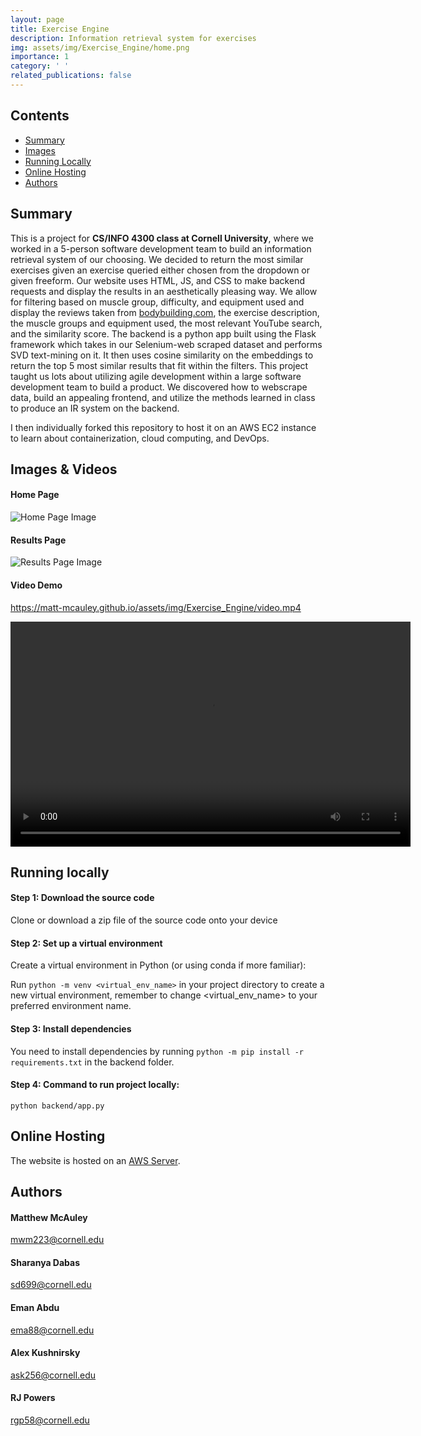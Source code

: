 ```yaml
---
layout: page
title: Exercise Engine
description: Information retrieval system for exercises
img: assets/img/Exercise_Engine/home.png
importance: 1
category: ' '
related_publications: false
---
```


## Contents

- [Summary](#summary)
- [Images](#images--videos)
- [Running Locally](#running-locally)
- [Online Hosting](#online-hosting)
- [Authors](#authors)

## Summary

This is a project for **CS/INFO 4300 class at Cornell University**, where we worked
in a 5-person software development team to build an information retrieval system of our
choosing. We decided to return the most similar exercises given an exercise queried either
chosen from the dropdown or given freeform. Our website uses HTML, JS, and CSS to make
backend requests and display the results in an aesthetically pleasing way. We allow for
filtering based on muscle group, difficulty, and equipment used and display the reviews
taken from [bodybuilding.com](https://bodybuilding.com), the exercise description, the muscle 
groups and equipment used, the most relevant YouTube search, and the similarity score. The backend 
is a python app built using the Flask framework which takes in our Selenium-web scraped dataset 
and performs SVD text-mining on it. It then uses cosine similarity on the embeddings to return the top 5 most similar 
results that fit within the filters. This project taught us lots about utilizing agile development 
within a large software development team to build a product. We discovered how to webscrape data, 
build an appealing frontend, and utilize the methods learned in class to produce an IR system on the backend.

I then individually forked this repository to host it on an AWS EC2 instance to learn about containerization, cloud computing, and DevOps.

## Images & Videos

#### Home Page
![Home Page Image](https://matt-mcauley.github.io/assets/img/Exercise_Engine/home.png)

#### Results Page
![Results Page Image](https://matt-mcauley.github.io/assets/img/Exercise_Engine/results.png)

#### Video Demo
https://matt-mcauley.github.io/assets/img/Exercise_Engine/video.mp4

<div style="text-align: center;">
  <video width="640" height="360" controls>
    <source src="https://matt-mcauley.github.io/assets/img/Exercise_Engine/video.mp4" type="video/mp4">
    Your browser does not support the video tag.
  </video>
</div>

## Running locally

#### Step 1: Download the source code
Clone or download a zip file of the source code onto your device


#### Step 2: Set up a virtual environment
Create a virtual environment in Python (or using conda if more familiar):

Run `python -m venv <virtual_env_name>` in your project directory to create a new virtual environment, remember to change <virtual_env_name> to your preferred environment name.

#### Step 3: Install dependencies
You need to install dependencies by running `python -m pip install -r requirements.txt` in the backend folder.

#### Step 4: Command to run project locally:
```python backend/app.py```

## Online Hosting
The website is hosted on an [AWS Server](http://18.218.132.35).

## Authors

#### Matthew McAuley
mwm223@cornell.edu

#### Sharanya Dabas
sd699@cornell.edu

#### Eman Abdu
ema88@cornell.edu

#### Alex Kushnirsky
ask256@cornell.edu

#### RJ Powers
rgp58@cornell.edu